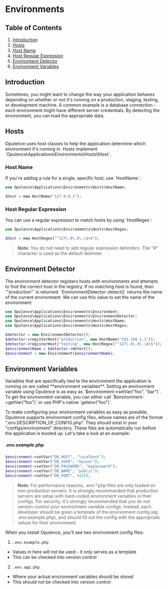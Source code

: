 # Environments

## Table of Contents
1. [Introduction](#introduction)
2. [Hosts](#hosts)
  1. [Host Name](#host-name)
  2. [Host Regular Expression](#host-regular-expression)
3. [Environment Detector](#environment-detector)
4. [Environment Variables](#environment-variables)

<h2 id="introduction">Introduction</h2>
Sometimes, you might want to change the way your application behaves depending on whether or not it's running on a production, staging, testing, or development machine.  A common example is a database connection - each environment might have different server credentials.  By detecting the environment, you can load the appropriate data.

<h2 id="hosts">Hosts</h2>
Opulence uses host classes to help the application determine which environment it's running in.  Hosts implement `Opulence\Applications\Environments\Hosts\IHost`.

<h3 id="host-name">Host Name</h3>
If you're adding a rule for a single, specific host, use `HostName`:

```php
use Opulence\Applications\Environments\Hosts\HostName;

$host = new HostName("127.0.0.1");
```

<h3 id="host-regular-expression">Host Regular Expression</h3>
You can use a regular expression to match hosts by using `HostRegex`:

```php
use Opulence\Applications\Environments\Hosts\HostRegex;

$host = new HostRegex("^127\.0\.0\.\d+$");
```

> **Note:** You do not need to add regular expression delimiters.  The "#" character is used as the default delimiter.

<h2 id="environment-detector">Environment Detector</h2>
The environment detector registers hosts with environments and attempts to find the correct host in the registry.  If no matching host is found, then `"production"` is returned.  `EnvironmentDetector::detect()` returns the name of the current environment.  We can use this value to set the name of the environment:

```php
use Opulence\Applications\Environments\Environment;
use Opulence\Applications\Environments\EnvironmentDetector;
use Opulence\Applications\Environments\Hosts\HostName;
use Opulence\Applications\Environments\Hosts\HostRegex;

$detector = new EnvironmentDetector();
$detector->registerHost("production", new HostName("192.168.1.1"));
$detector->registerHost("testing", new HostRegex(^"127\.0\.0\.\d+$"));
$environmentName = $detector->detect();
$environment = new Environment($environmentName);
```

<h2 id="environment-variables">Environment Variables</h2>
Variables that are specifically tied to the environment the application is running on are called **environment variables**.  Setting an environment variable using Opulence is as easy as `$environment->setVar("foo", "bar")`.  To get the environment variable, you can either call `$environment->getVar("foo")` or use PHP's native `getenv("foo")`.

To make configuring your environment variables as easy as possible, Opulence supports environment config files, whose names are of the format ".env.DESCRIPTION_OF_CONFIG.php".  They should exist in your "configs/environment" directory.  These files are automatically run before the application is booted up.  Let's take a look at an example:
 
##### .env.example.php
```php
$environment->setVar("DB_HOST", "localhost");
$environment->setVar("DB_USER", "myuser");
$environment->setVar("DB_PASSWORD", "mypassword");
$environment->setVar("DB_NAME", "public");
$environment->setVar("DB_PORT", 5432);
```

> **Note:** For performance reasons, .env.*.php files are only loaded on non-production servers.  It is strongly recommended that production servers are setup with hard-coded environment variables in their configs.  For security, it's strongly recommended that you do not version-control your environment variable configs.  Instead, each developer should be given a template of the environment config (eg .env.example.php), and should fill out the config with the appropriate values for their environment.

When you install Opulence, you'll see two environment config files:

1. `.env.example.php`
  * Values in here will not be used - it only serves as a template
  * This can be checked into version control
2. `.env.app.php`
  * Where your actual environment variables should be stored
  * This should not be checked into version control